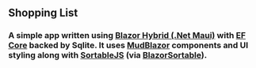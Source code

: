 ## Shopping List

### A simple app written using [Blazor Hybrid (.Net Maui)](https://dotnet.microsoft.com/en-us/apps/aspnet/web-apps/blazor) with [EF Core](https://docs.microsoft.com/en-us/ef/core/) backed by Sqlite. It uses [MudBlazor](https://www.mudblazor.com/) components and UI styling along with [SortableJS](https://sortablejs.github.io/Sortable/) (via [BlazorSortable](https://github.com/the-urlist/BlazorSortable)).
